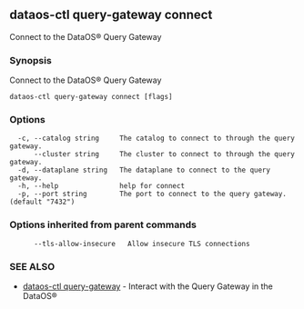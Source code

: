 ## dataos-ctl query-gateway connect

Connect to the DataOS® Query Gateway

### Synopsis

Connect to the DataOS® Query Gateway

```
dataos-ctl query-gateway connect [flags]
```

### Options

```
  -c, --catalog string     The catalog to connect to through the query gateway.
      --cluster string     The cluster to connect to through the query gateway.
  -d, --dataplane string   The dataplane to connect to the query gateway.
  -h, --help               help for connect
  -p, --port string        The port to connect to the query gateway. (default "7432")
```

### Options inherited from parent commands

```
      --tls-allow-insecure   Allow insecure TLS connections
```

### SEE ALSO

* [dataos-ctl query-gateway](dataos-ctl_query-gateway.md)	 - Interact with the Query Gateway in the DataOS®


